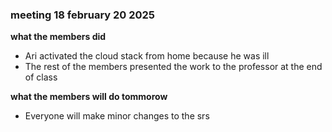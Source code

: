 ### meeting 18 february 20 2025
**what the members did**
- Ari activated the cloud stack from home because he was ill
- The rest of the members presented the work to the professor at the end of class

**what the members will do tommorow**
- Everyone will make minor changes to the srs
